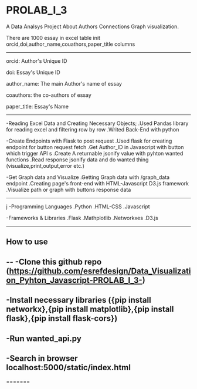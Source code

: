 # PROLAB_I_3
A Data Analsys Project About Authors Connections Graph visualization.

There are 1000 essay in excel table init orcid,doi,author_name,couathors,paper_title columns

-------------------------------------------

orcid: Author's Unique ID 

doi: Essay's Unique ID

author_name: The main Author's name of essay

coauthors: the co-authors of essay

paper_title: Essay's Name

-------------------------------------------


-Reading Excel Data and Creating Necessary Objects;
    .Used Pandas library for reading excel and filtering row by row
    .Writed Back-End with python

-Create Endpoints with Flask to post request
    .Used flask for creating endpoint for button request fetch
    .Get Author_ID in Javascript with button which trigger API s
    .Create A returnable jsonify value with pyhton wanted functions 
    .Read response jsonify data and do wanted thing (visualize,print,output,error etc.)

-Get Graph data and Visualize
    .Getting Graph data with /graph_data endpoint 
    .Creating page's front-end with HTML-Javascript D3.js framework
    .Visualize path or graph with buttons response data 

----------------------------------------------------------------------------------
j
-Programming Languages
    .Python
    .HTML-CSS
    .Javascript

-Frameworks & Libraries
    .Flask
    .Mathplotlib
    .Networkxes
    .D3.js

-----------    
How to use
----------
--
-Clone this github repo (https://github.com/esrefdesign/Data_Visualization_Pyhton_Javascript-PROLAB_I_3-)
--
-Install necessary libraries ({pip install networkx},{pip install matplotlib},{pip install flask},{pip install flask-cors}) 
--
-Run wanted_api.py 
--
-Search in browser localhost:5000/static/index.html
--
=======
    


